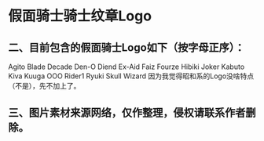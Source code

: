 # 假面骑士骑士纹章Logo
## 二、目前包含的假面骑士Logo如下（按字母正序）：
Agito
Blade
Decade
Den-O
Diend
Ex-Aid
Faiz
Fourze
Hibiki
Joker
Kabuto
Kiva
Kuuga
OOO
Rider1
Ryuki
Skull
Wizard
因为我觉得昭和系的Logo没啥特点（不是），先不加上了。
## 三、图片素材来源网络，仅作整理，侵权请联系作者删除。
